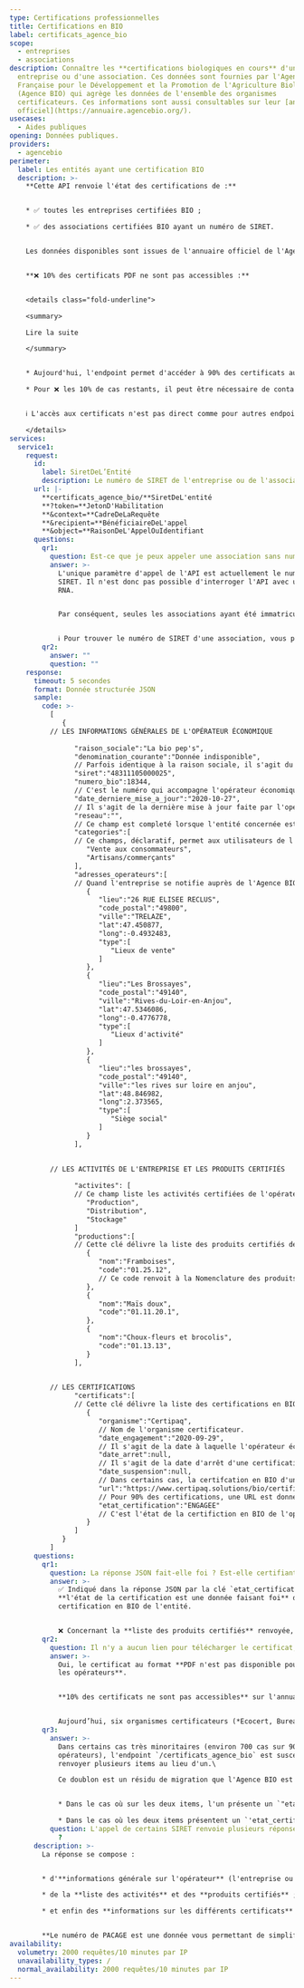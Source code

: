 ```yaml
---
type: Certifications professionnelles
title: Certifications en BIO
label: certificats_agence_bio
scope:
  - entreprises
  - associations
description: Connaître les **certifications biologiques en cours** d'une
  entreprise ou d'une association. Ces données sont fournies par l'Agence
  Française pour le Développement et la Promotion de l'Agriculture Biologique
  (Agence BIO) qui agrège les données de l'ensemble des organismes
  certificateurs. Ces informations sont aussi consultables sur leur [annuaire
  officiel](https://annuaire.agencebio.org/).
usecases:
  - Aides publiques
opening: Données publiques.
providers:
  - agencebio
perimeter:
  label: Les entités ayant une certification BIO
  description: >-
    **Cette API renvoie l'état des certifications de :**


    * ✅ toutes les entreprises certifiées BIO ; 

    * ✅ des associations certifiées BIO ayant un numéro de SIRET.


    Les données disponibles sont issues de l'annuaire officiel de l'Agence BIO, lui même alimenté par les différents organismes certificateurs : la donnée JSON renvoyée est elle-même certifiée.


    **❌ 10% des certificats PDF ne sont pas accessibles :** 


    <details class="fold-underline">

    <summary>

    Lire la suite

    </summary>


    * Aujourd'hui, l'endpoint permet d'accéder à 90% des certificats au format PDF correspondant aux opérateurs des ✅ **six organismes certificateurs** (*Ecocert, Bureau Veritas, Certipaq, Alpes contrôles, Certis* et *Control Union*) ayant mis en ligne ces documents.

    * Pour ❌ les 10% de cas restants, il peut être nécessaire de contacter l'organisme certificateur pour obtenir la pièce justificative.


    ℹ️ L'accès aux certificats n'est pas direct comme pour autres endpoint API Entreprise. Les documents sont accessibles en suivant le lien transmis, permettant de se rendre sur la page HTML de l'annuaire en ligne sur lequel il est possible de télécharger les certificats.

    </details>
services:
  service1:
    request:
      id:
        label: SiretDeL’Entité
        description: Le numéro de SIRET de l'entreprise ou de l'association
      url: |-
        **certificats_agence_bio/**SiretDeL'entité
        **?token=**JetonD'Habilitation
        **&context=**CadreDeLaRequête
        **&recipient=**BénéficiaireDeL'appel
        **&object=**RaisonDeL'AppelOuIdentifiant
      questions:
        qr1:
          question: Est-ce que je peux appeler une association sans numéro de SIRET ?
          answer: >-
            L'unique paramètre d'appel de l'API est actuellement le numéro de
            SIRET. Il n'est donc pas possible d'interroger l'API avec un numéro
            RNA.


            Par conséquent, seules les associations ayant été immatriculées au Répertoire Sirene, et donc dotées d'un numéro de SIRET, sont accessibles depuis cet endpoint.


            ℹ️ Pour trouver le numéro de SIRET d'une association, vous pouvez vous aider de l'[annuaire des entreprises](https://annuaire-entreprises.data.gouv.fr/). En entrant le nom de l'association, si celle-ci est enregistrée, vous la retrouverez.
        qr2:
          answer: ""
          question: ""
    response:
      timeout: 5 secondes
      format: Donnée structurée JSON
      sample:
        code: >-
          [
             {
          // LES INFORMATIONS GÉNÉRALES DE L'OPÉRATEUR ÉCONOMIQUE
             
                "raison_sociale":"La bio pep's",
                "denomination_courante":"Donnée indisponible",
                // Parfois identique à la raison sociale, il s'agit du nom donné à l'entité concernée.
                "siret":"48311105000025",
                "numero_bio":18344,
                // C'est le numéro qui accompagne l'opérateur économique (entreprise ou association certifiées en BIO) tout au long de sa vie, même en cas de changement d'activité, ou d'orgnanisme de certification. Seule le changement de numéro de SIRET implique un changement du numéro BIO.
                "date_derniere_mise_a_jour":"2020-10-27",
                // Il s'agit de la dernière mise à jour faite par l'opérateur économique. Celle-ci n'implique donc pas une mise à jour de toutes les données.
                "reseau":"",
                // Ce champ est completé lorsque l'entité concernée est rattachée à un réseau. C'est souvent le cas pour les distributeurs. Cette donnée est déclarative.
                "categories":[
                // Ce champs, déclaratif, permet aux utilisateurs de l'Annuaire de l'Agence BIO (https://www.agencebio.org/vos-outils/annuaire/) de filtrer les opérateurs économiques avec six catégories : "Artisans/commerçants" ; "Grandes surfaces généralistes" ; "Grossistes" ; "Magasins spécialisés" ; "Restaurants" ; "Vente aux consommateurs".
                   "Vente aux consommateurs",
                   "Artisans/commerçants"
                ],
                "adresses_operateurs":[
                // Quand l'entreprise se notifie auprès de l'Agence BIO, une adresse postale récupérée auprès de l'INSEE est automatiquement proposée. L'opérateur économique peut décider d'ajouter d'autres adresses. Ce qui est le cas dans l'exemple ci-dessous avec le lieu de vente, le lieu d'activité et le siège social. Dans la grande majortié des cas, les opérateurs ne déclarent qu'une seule adresse.
                   {
                      "lieu":"26 RUE ELISEE RECLUS",
                      "code_postal":"49800",
                      "ville":"TRELAZE",
                      "lat":47.450877,
                      "long":-0.4932483,
                      "type":[
                         "Lieux de vente"
                      ]
                   },
                   {
                      "lieu":"Les Brossayes",
                      "code_postal":"49140",
                      "ville":"Rives-du-Loir-en-Anjou",
                      "lat":47.5346086,
                      "long":-0.4776778,
                      "type":[
                         "Lieux d'activité"
                      ]
                   },
                   {
                      "lieu":"les brossayes",
                      "code_postal":"49140",
                      "ville":"les rives sur loire en anjou",
                      "lat":48.846982,
                      "long":2.373565,
                      "type":[
                         "Siège social"
                      ]
                   }
                ],

                
          // LES ACTIVITÉS DE L'ENTREPRISE ET LES PRODUITS CERTIFIÉS
             
                "activites": [
                // Ce champ liste les activités certifiées de l'opérateur économique : "Production", "Preparation", "Distribution", "Stockage", "Importation" et/ou "Restauration".
                   "Production", 
                   "Distribution", 
                   "Stockage"
                ]      
                "productions":[
                // Cette clé délivre la liste des produits certifiés de l'opérateur économique. Cette liste n'est disponible que si l'opérateur a déclaré une activité de "Production".
                   {
                      "nom":"Framboises",
                      "code":"01.25.12",
                      // Ce code renvoit à la Nomenclature des produits français de l'INSEE, disponible par en suivant ce lien : https://www.insee.fr/fr/metadonnees/cpfr21?champRecherche=true 
                   },
                   {
                      "nom":"Maïs doux",
                      "code":"01.11.20.1",
                   },
                   {
                      "nom":"Choux-fleurs et brocolis",
                      "code":"01.13.13",
                   }
                ],

                
          // LES CERTIFICATIONS
                "certificats":[
                // Cette clé délivre la liste des certifications en BIO de l'opérateur. Un opérateur peut avoir plusieurs certificats s'il a plusieurs organismes certificateurs.
                   {
                      "organisme":"Certipaq",
                      // Nom de l'organisme certificateur.
                      "date_engagement":"2020-09-29",
                      // Il s'agit de la date à laquelle l'opérateur économique s'engage à respecter le cahier des charges BIO. Cette donnée est fournie par l'organisme certificateur et fait référence. Cette date ne correspond pas forcément au démarrage concrêt de l'activité.
                      "date_arret":null,
                      // Il s'agit de la date d'arrêt d'une certification. Ce cas assez rare.
                      "date_suspension":null,
                      // Dans certains cas, la certifcation en BIO d'un opérateur peut être "SUSPENDUE" (voir ci-dessous), cette date correspond à cette suspension.
                      "url":"https://www.certipaq.solutions/bio/certificats/fiche/56530/barbot-fabrice/",
                      // Pour 90% des certifications, une URL est donnée, permettant de se rendre sur le site de l'organisme certificateur donnant accès au certificat au format PDF. Pour en savoir plus, consulter le bloc question/réponse de cette documentation.
                      "etat_certification":"ENGAGEE"
                      // C'est l'état de la certifiction en BIO de l'opérateur. Lorsque la certification est active, la certification est dite "ENGAGEE". Lorsque la certification est arrêtée temporairement par l'organisme de certification, généralement parce qu'un écart a été observé avec le règlement, la certification est"SUSPENDUE". Cette suspension est temporaire. Si la suspension dure un an, l'état indique "RETIREE". Si la suspension est définitive, l'état indique "ARRETEE".
                   }
                ]
             }
          ]
      questions:
        qr1:
          question: La réponse JSON fait-elle foi ? Est-elle certifiante ?
          answer: >-
            ✅ Indiqué dans la réponse JSON par la clé `etat_certification`,
            **l'état de la certification est une donnée faisant foi** de la
            certification en BIO de l'entité.


            ❌ Concernant la **liste des produits certifiés** renvoyée, **un décalage avec la réalité du terrain peut subvenir** car les données correspondent actuellement à la déclaration de l'opérateur. L'Agence BIO travaille avec les organismes certificateurs pour récupérer de façon automatique les productions certifiées.
        qr2:
          question: Il n'y a aucun lien pour télécharger le certificat, est-ce normal ?
          answer: >-
            Oui, le certificat au format **PDF n'est pas disponible pour tous
            les opérateurs**.


            **10% des certificats ne sont pas accessibles** sur l'annuaire de l'Agence BIO. Cet endpoint vous donne l'URL d'accès à la page HTML de l'annuaire dans le cas où le certificat est disponible.


            Aujourd’hui, six organismes certificateurs (*Ecocert, Bureau Veritas, Certipaq, Alpes controles, Certis* et *Control Union*) ont mis en ligne les certificats. Pour les 10% restants, il peut être nécessaire de contacter l'organisme certificateur indiqué dans la réponse JSON pour obtenir la pièce justificative.
        qr3:
          answer: >-
            Dans certains cas très minoritaires (environ 700 cas sur 90 000
            opérateurs), l'endpoint `/certificats_agence_bio` est susceptible de
            renvoyer plusieurs items au lieu d'un.\

            Ce doublon est un résidu de migration que l'Agence BIO est en train de progressivement résorber.


            * Dans le cas où sur les deux items, l'un présente un `"etat_certification" = "ARRETEE"`/`"SUSPENDUE"`/`"RETIREE"` ; et le doublon, un `"etat_certification" = "ENGAGEE"`. Vous pouvez tenir compte uniquement de ce dernier. La section présentant un état engagé prévalant sur l'autre.

            * Dans le cas où les deux items présentent un `'etat_certification'` engagé. Il n'y aucun moyen de savoir lequel est à jour. L'Agence BIO elle-même résorbe progressivement ces doublons en collaboration avec les organismes certificateurs.
          question: L'appel de certains SIRET renvoie plusieurs réponses, laquelle choisir
            ?
      description: >-
        La réponse se compose : 


        * d'**informations générale sur l'opérateur** (l'entreprise ou l'association certifiée), telles que sa raison sociale, son numéro BIO, ses adresses postales ;

        * de la **liste des activités** et des **produits certifiés** ;

        * et enfin des **informations sur les différents certificats** (état de la certification, nom de l'organisme, dates clés) accompagnées d'une **URL pour télécharger le certificat** depuis l'annuaire de l'Agence BIO.


        **Le numéro de PACAGE est une donnée vous permettant de simplifier vos démarches ?** il n'est actuellement pas disponible mais pourrait l'être à l'avenir, merci de nous transmettre votre besoin à l'adresse [support@entreprise.api.gouv.fr](mailto:support@entreprise.api.gouv.fr).
availability:
  volumetry: 2000 requêtes/10 minutes par IP
  unavailability_types: /
  normal_availability: 2000 requêtes/10 minutes par IP
---
```

